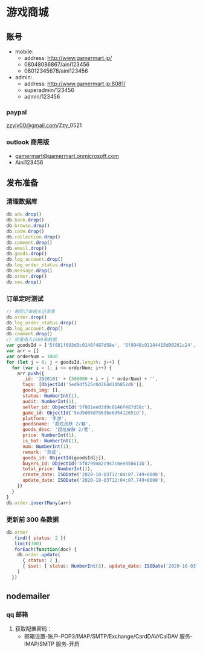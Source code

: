 # 游戏商城

## 账号

- mobile:
  - address: http://www.gamermart.jp/
  - 08048086867/aini123456
  - 08012345678/aini123456
- admin:
  - address: http://www.gamermart.jp:8081/
  - superadmin/123456
  - admin/123456

### paypal

zzyiy00@gmail.com/Zzy_0521

### outlook 商用版

- gamermart@gamermart.onmicrosoft.com
- Aini123456

## 发布准备

### 清理数据库

```js
db.adv.drop()
db.bank.drop()
db.browse.drop()
db.code.drop()
db.collection.drop()
db.comment.drop()
db.email.drop()
db.goods.drop()
db.log_account.drop()
db.log_order_status.drop()
db.message.drop()
db.order.drop()
db.sms.drop()
```

### 订单定时测试

```js
// 删除订单相关记录表
db.order.drop()
db.log_order_status.drop()
db.log_account.drop()
db.comment.drop()
// 批量插入1000条数据
var goodsId = ['5f881f093d9c0146f487d58e', '5f8948c91184415d90261c24', '5f8948cf1184415d90261c25']
var arr = []
var orderNum = 1000
for (let j = 0; j < goodsId.length; j++) {
  for (var i = 1; i <= orderNum; i++) {
    arr.push({
      _id: '2020101' + (500000 + i + j * orderNum) + '',
      tags: [ObjectId('5ed9df525c0d264d10b852db')],
      goods_img: [],
      status: NumberInt(1),
      audit: NumberInt(1),
      seller_id: ObjectId('5f881ee03d9c0146f487d58c'),
      game_id: ObjectId('5ed9d08d7863be0d5412651d'),
      platform: '手游',
      goodsname: '超炫皮肤 2/套',
      goods_desc: '超炫皮肤 2/套',
      price: NumberInt(1),
      is_hot: NumberInt(1),
      num: NumberInt(1),
      remark: '测试',
      goods_id: ObjectId(goodsId[j]),
      buyers_id: ObjectId('5f8799482c947c0ee456611b'),
      total_price: NumberInt(1),
      create_date: ISODate('2020-10-03T12:04:07.749+0000'),
      update_date: ISODate('2020-10-03T12:04:07.749+0000'),
    })
  }
}
db.order.insertMany(arr)
```

### 更新前 300 条数据

```js
db.order
  .find({ status: 2 })
  .limit(300)
  .forEach(function(doc) {
    db.order.update(
      { status: 2 },
      { $set: { status: NumberInt(3), update_date: ISODate('2020-10-03T12:04:07.749+0000') } }
    )
  })
```

## nodemailer

### qq 邮箱

1. 获取配置密码：
   - 邮箱设置-账户-POP3/IMAP/SMTP/Exchange/CardDAV/CalDAV 服务-IMAP/SMTP 服务-开启
